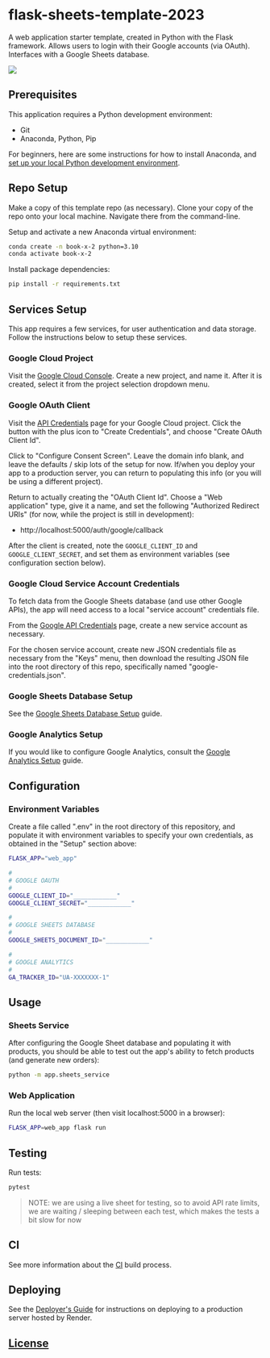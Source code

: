 # flask-sheets-template-2023

A web application starter template, created in Python with the Flask framework. Allows users to login with their Google accounts (via OAuth). Interfaces with a Google Sheets database.

![](https://user-images.githubusercontent.com/1328807/160312385-7ffbbada-4363-4b48-873d-9eca868afef0.png)

## Prerequisites

This application requires a Python development environment:

  + Git
  + Anaconda, Python, Pip

For beginners, here are some instructions for how to install Anaconda, and [set up your local Python development environment](https://github.com/prof-rossetti/intro-to-python/blob/main/exercises/local-dev-setup/README.md#anaconda-python-and-pip).

## Repo Setup

Make a copy of this template repo (as necessary). Clone your copy of the repo onto your local machine. Navigate there from the command-line.

Setup and activate a new Anaconda virtual environment:

```sh
conda create -n book-x-2 python=3.10
conda activate book-x-2
```

Install package dependencies:

```sh
pip install -r requirements.txt
```

## Services Setup

This app requires a few services, for user authentication and data storage. Follow the instructions below to setup these services.

### Google Cloud Project

Visit the [Google Cloud Console](https://console.cloud.google.com). Create a new project, and name it. After it is created, select it from the project selection dropdown menu.

### Google OAuth Client

Visit the [API Credentials](https://console.cloud.google.com/apis/credentials) page for your Google Cloud project. Click the button with the plus icon to "Create Credentials", and choose "Create OAuth Client Id".

Click to "Configure Consent Screen". Leave the domain info blank, and leave the defaults / skip lots of the setup for now. If/when you deploy your app to a production server, you can return to populating this info (or you will be using a different project).

Return to actually creating the "OAuth Client Id". Choose a "Web application" type, give it a name, and set the following "Authorized Redirect URIs" (for now, while the project is still in development):

  + http://localhost:5000/auth/google/callback

After the client is created, note the `GOOGLE_CLIENT_ID` and `GOOGLE_CLIENT_SECRET`, and set them as environment variables (see configuration section below).

### Google Cloud Service Account Credentials

To fetch data from the Google Sheets database (and use other Google APIs), the app will need access to a local "service account" credentials file.

From the [Google API Credentials](https://console.cloud.google.com/apis/credentials) page, create a new service account as necessary.

For the chosen service account, create new JSON credentials file as necessary from the "Keys" menu, then download the resulting JSON file into the root directory of this repo, specifically named "google-credentials.json".


### Google Sheets Database Setup

See the [Google Sheets Database Setup](/admin/SHEETS_DB.md) guide.

### Google Analytics Setup

If you would like to configure Google Analytics, consult the [Google Analytics Setup](/admin/GA.md) guide.



## Configuration

### Environment Variables

Create a file called ".env" in the root directory of this repository, and populate it with environment variables to specify your own credentials, as obtained in the "Setup" section above:

```sh
FLASK_APP="web_app"

#
# GOOGLE OAUTH
#
GOOGLE_CLIENT_ID="____________"
GOOGLE_CLIENT_SECRET="____________"

#
# GOOGLE SHEETS DATABASE
#
GOOGLE_SHEETS_DOCUMENT_ID="____________"

#
# GOOGLE ANALYTICS
#
GA_TRACKER_ID="UA-XXXXXXX-1"
```




## Usage

### Sheets Service

After configuring the Google Sheet database and populating it with products, you should be able to test out the app's ability to fetch products (and generate new orders):

```sh
python -m app.sheets_service
```

### Web Application

Run the local web server (then visit localhost:5000 in a browser):

```sh
FLASK_APP=web_app flask run
```

## Testing

Run tests:

```sh
pytest
```

> NOTE: we are using a live sheet for testing, so to avoid API rate limits, we are waiting / sleeping between each test, which makes the tests a bit slow for now


## CI

See more information about the [CI](/admin/CI.md) build process.

## Deploying

See the [Deployer's Guide](/admin/RENDER.md) for instructions on deploying to a production server hosted by Render.



## [License](/LICENSE.md)
